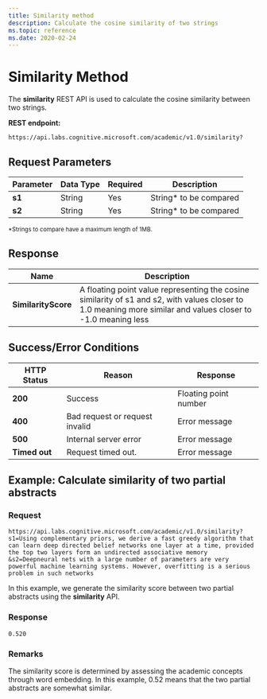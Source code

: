 ```yaml
---
title: Similarity method
description: Calculate the cosine similarity of two strings
ms.topic: reference
ms.date: 2020-02-24
---
```


# Similarity Method

The **similarity** REST API is used to calculate the cosine similarity between two strings.

**REST endpoint:**

``` HTTP
https://api.labs.cognitive.microsoft.com/academic/v1.0/similarity?
```

## Request Parameters

Parameter | Data Type | Required | Description
--- | --- | --- | ---
**s1** | String | Yes | String* to be compared
**s2** | String | Yes | String* to be compared

<sub>
*Strings to compare have a maximum length of 1MB.
</sub>

## Response

Name | Description
--- | ---
**SimilarityScore** | A floating point value representing the cosine similarity of s1 and s2, with values closer to 1.0 meaning more similar and values closer to -1.0 meaning less

## Success/Error Conditions

HTTP Status | Reason | Response
--- | --- | ---
**200** | Success | Floating point number
**400** | Bad request or request invalid | Error message
**500** | Internal server error | Error message
**Timed out** | Request timed out. | Error message

## Example: Calculate similarity of two partial abstracts

### Request

``` HTTP
https://api.labs.cognitive.microsoft.com/academic/v1.0/similarity?s1=Using complementary priors, we derive a fast greedy algorithm that can learn deep directed belief networks one layer at a time, provided the top two layers form an undirected associative memory
&s2=Deepneural nets with a large number of parameters are very powerful machine learning systems. However, overfitting is a serious problem in such networks
```

In this example, we generate the similarity score between two partial abstracts using the **similarity** API.

### Response

``` HTTP
0.520
```

### Remarks

The similarity score is determined by assessing the academic concepts through word embedding. In this example, 0.52 means that the two partial abstracts are somewhat similar.